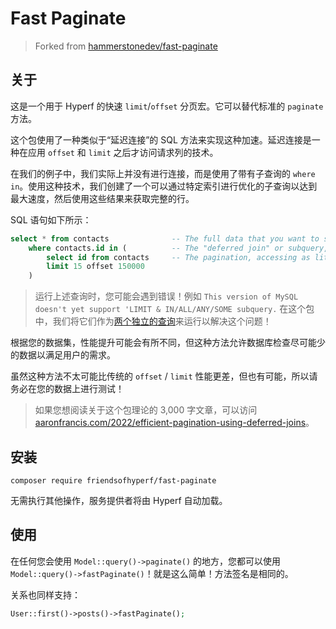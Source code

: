 # Fast Paginate

> Forked from [hammerstonedev/fast-paginate](https://github.com/hammerstonedev/fast-paginate)

## 关于

这是一个用于 Hyperf 的快速 `limit`/`offset` 分页宏。它可以替代标准的 `paginate` 方法。

这个包使用了一种类似于“延迟连接”的 SQL 方法来实现这种加速。延迟连接是一种在应用 `offset` 和 `limit` 之后才访问请求列的技术。

在我们的例子中，我们实际上并没有进行连接，而是使用了带有子查询的 `where in`。使用这种技术，我们创建了一个可以通过特定索引进行优化的子查询以达到最大速度，然后使用这些结果来获取完整的行。

SQL 语句如下所示：

```sql
select * from contacts              -- The full data that you want to show your users.
    where contacts.id in (          -- The "deferred join" or subquery, in our case.
        select id from contacts     -- The pagination, accessing as little data as possible - ID only.
        limit 15 offset 150000
    )
```

> 运行上述查询时，您可能会遇到错误！例如 `This version of MySQL doesn't yet support 'LIMIT & IN/ALL/ANY/SOME subquery.`
> 在这个包中，我们将它们作为[两个独立的查询](https://github.com/hammerstonedev/fast-paginate/blob/154da286f8160a9e75e64e8025b0da682aa2ba23/src/BuilderMixin.php#L62-L79)来运行以解决这个问题！

根据您的数据集，性能提升可能会有所不同，但这种方法允许数据库检查尽可能少的数据以满足用户的需求。

虽然这种方法不太可能比传统的 `offset` / `limit` 性能更差，但也有可能，所以请务必在您的数据上进行测试！

> 如果您想阅读关于这个包理论的 3,000 字文章，可以访问 [aaronfrancis.com/2022/efficient-pagination-using-deferred-joins](https://aaronfrancis.com/2022/efficient-pagination-using-deferred-joins)。

## 安装

```shell
composer require friendsofhyperf/fast-paginate
```

无需执行其他操作，服务提供者将由 Hyperf 自动加载。

## 使用

在任何您会使用 `Model::query()->paginate()` 的地方，您都可以使用 `Model::query()->fastPaginate()`！就是这么简单！方法签名是相同的。

关系也同样支持：

```php
User::first()->posts()->fastPaginate();
```
